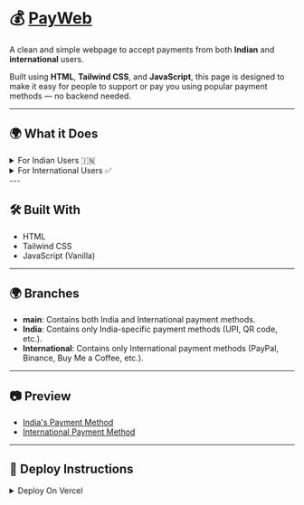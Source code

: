 # 💰 [PayWeb](https://youtu.be/TrsXoI-JAW8)

A clean and simple webpage to accept payments from both **Indian** and **international** users.

Built using **HTML**, **Tailwind CSS**, and **JavaScript**, this page is designed to make it easy for people to support or pay you using popular payment methods — no backend needed.

---

## 🌍 What it Does

</details>

<details><summary>For Indian Users 🇮🇳</summary>
<br>
  
- Shows your **QR code** for UPI payments
- Option to **download QR** or **copy UPI ID**
- Smart link to **open installed UPI apps** directly

</details>

</details>

<details><summary>For International Users ✅</summary>
<br> 
  
- Buttons to:
  - Open your **PayPal** link
  - Visit **Buy Me a Coffee**
  - **Copy Binance Wallet Address**
</details>
---

## 🛠️ Built With

- HTML
- Tailwind CSS
- JavaScript (Vanilla)
---

## 🌍 Branches

- **main**: Contains both India and International payment methods.  
- **India**: Contains only India-specific payment methods (UPI, QR code, etc.).  
- **International**: Contains only International payment methods (PayPal, Binance, Buy Me a Coffee, etc.).

---

## 📷 Preview

- [India's Payment Method](https://i.ibb.co/qM1vSp8W/photo-2025-04-24-12-22-56-7496854170943619092.jpg)
- [International Payment Method](https://i.ibb.co/KjtSHtnd/photo-2025-04-24-12-22-15-7496854003439894544.jpg)

---

## 📂  Deploy Instructions
</details>

<details><summary>Deploy On Vercel</summary>
<br>
  
• Step 1: Fork the Repo
  
•• Step 2: Deploy on [Vercel](https://vercel.com/)
  - Visit [Vercel](https://vercel.com/) and sign up
  - Connect GitHub to Vercel:
      - After logging into Vercel, click on "New Project"
      - Vercel will ask you to connect your GitHub account Choose "GitHub"
      - Authorize Vercel to access your GitHub account if you haven’t already.
        
  - Once your GitHub account is connected to Vercel, Vercel will list the repositories available in your account.
  - Select the forked repository (it will be under your GitHub account).
  - Vercel will automatically detect the project’s configuration. For a simple HTML/CSS/JS project, you don’t need to change anything in the settings.
  - Just click on "Deploy" to begin the deployment process.
  - Choose the Branch:
      - Vercel will prompt you to choose which branch to deploy.
        - `main`: If you want to deploy both India and International payment methods.
        - `India`: If you only want to deploy India-specific payment methods.
        - `International`: If you only want to deploy International payment methods.
  - Deploy the Branch:
    - After selecting the branch, Vercel will start deploying the branch. You’ll see a progress bar while it builds and deploys the site.
    - 
</details>


